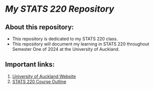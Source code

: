 # *My STATS 220 Repository*

## **About this repository:**

* This repository is dedicated to my STATS 220 class.
* This repository will document my learning in STATS 220 throughout Semester One of 2024 at the University of Auckland.

## **Important links:**

1. [University of Auckland Website](https://www.auckland.ac.nz/en.html)
2. [STATS 220 Course Outline](https://courseoutline.auckland.ac.nz/dco/course/advanceSearch?advanceSearchText=STATS+220&termCodeYear=124&termCodeTerm=&facultyId=&organisationCode=&stage=)
